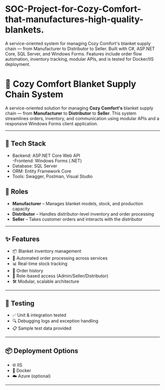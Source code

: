 # SOC-Project-for-Cozy-Comfort-that-manufactures-high-quality-blankets.
A service-oriented system for managing Cozy Comfort's blanket supply chain — from Manufacturer to Distributor to Seller. Built with C#, ASP.NET Core, SQL Server, and Windows Forms. Features include order flow automation, inventory tracking, modular APIs, and is tested for Docker/IIS deployment.
# 🧶 Cozy Comfort Blanket Supply Chain System

A service-oriented solution for managing **Cozy Comfort's** blanket supply chain — from **Manufacturer** to **Distributor** to **Seller**. This system streamlines orders, inventory, and communication using modular APIs and a responsive Windows Forms client application.

---

## 🚀 Tech Stack

- Backend: ASP.NET Core Web API  
-Frontend: Windows Forms (.NET)  
- Database: SQL Server  
- ORM: Entity Framework Core  
- Tools: Swagger, Postman, Visual Studio

## 👥 Roles

- **Manufacturer** – Manages blanket models, stock, and production capacity  
- **Distributor** – Handles distributor-level inventory and order processing  
- **Seller** – Takes customer orders and interacts with the distributor

---

## ✨ Features

- 📦 Blanket inventory management  
- 🔄 Automated order processing across services  
- 📊 Real-time stock tracking  
- 🧾 Order history  
- 🔐 Role-based access (Admin/Seller/Distributor)  
- 🛠️ Modular, scalable architecture

---

## 🧪 Testing

- ✅ Unit & integration tested  
- 🔍 Debugging logs and exception handling  
- 📋 Sample test data provided

---

## 📦 Deployment Options

- 🌐 IIS  
- 🐳 Docker  
- ☁️ Azure (optional)

---



